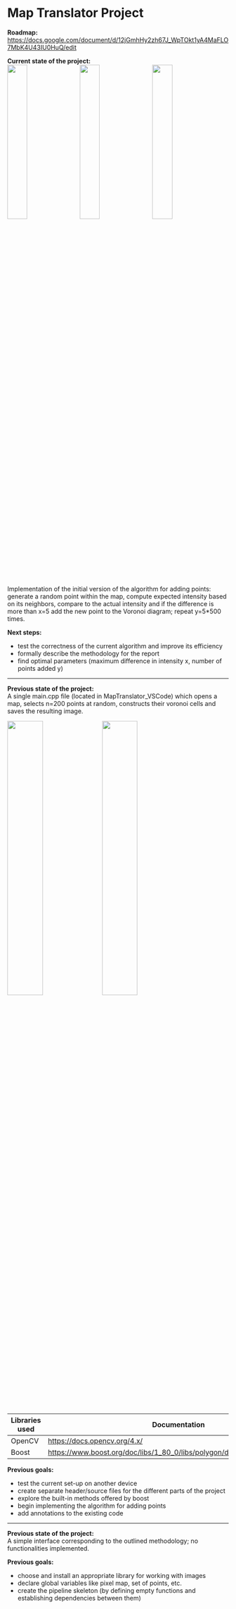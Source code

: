 # Map Translator Project
**Roadmap:** <br>
https://docs.google.com/document/d/12jGmhHy2zh67J_WpTOkt1yA4MaFLO7MbK4U43IU0HuQ/edit

**Current state of the project:** <br>
<img src="https://github.com/mihaelagledacheva/Map-Translator/assets/113371744/7858fa67-7fcb-4b94-b54f-988aa72b5dbb" style="display:inline-block; width:30%; margin-right:10px;">
<img src="https://github.com/mihaelagledacheva/Map-Translator/assets/113371744/8dbc94d4-f9cd-43a3-aef1-bf052252b68e" style="display:inline-block; width:30%; margin-right:10px;">
<img src="https://github.com/mihaelagledacheva/Map-Translator/assets/113371744/296011ea-0680-4306-a16d-27b00694ca74" style="display:inline-block; width:30%;">

Implementation of the initial version of the algorithm for adding points: generate a random point within the map, compute expected intensity based on its neighbors, compare to the actual intensity and if the difference is more than x=5 add the new point to the Voronoi diagram; repeat y=5*500 times.

**Next steps:**
* test the correctness of the current algorithm and improve its efficiency
* formally describe the methodology for the report
* find optimal parameters (maximum difference in intensity x, number of points added y)

***

**Previous state of the project:** <br>
A single main.cpp file (located in MapTranslator_VSCode) which opens a map, selects n=200 points at random, constructs their voronoi cells and saves the resulting image.

<img src="https://github.com/mihaelagledacheva/Map-Translator/assets/113371744/f82bf146-e886-4018-8a86-edfdc8b63b55" style="display:inline-block; width:40%; margin-right:10px;">
<img src="https://github.com/mihaelagledacheva/Map-Translator/assets/113371744/8368ab89-91b5-42ec-b55f-e63d0b5848db" style="display:inline-block; width:40%;">

| Libraries used  | Documentation                                                               |
| --------------- | --------------------------------------------------------------------------- |
| OpenCV          | https://docs.opencv.org/4.x/                                                |
| Boost           | https://www.boost.org/doc/libs/1_80_0/libs/polygon/doc/voronoi_diagram.htm  |

**Previous goals:**
* test the current set-up on another device
* create separate header/source files for the different parts of the project
* explore the built-in methods offered by boost
* begin implementing the algorithm for adding points
*  add annotations to the existing code

***

**Previous state of the project:** <br>
A simple interface corresponding to the outlined methodology; no functionalities implemented.

**Previous goals:**
* choose and install an appropriate library for working with images
* declare global variables like pixel map, set of points, etc.
* create the pipeline skeleton (by defining empty functions and establishing dependencies between them)
